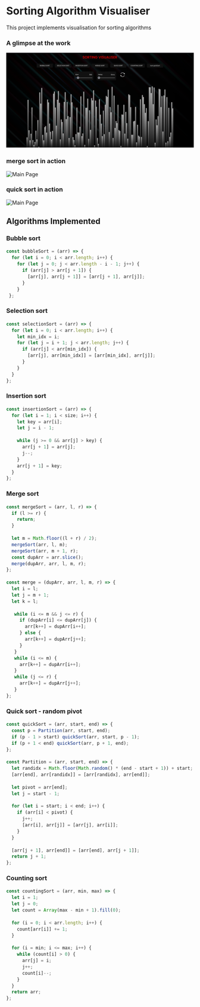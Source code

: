 # Sorting Algorithm Visualiser
This project implements visualisation for sorting algorithms

### A glimpse at the work 
![Main Page](./glimpses/glimpse.png)

### merge sort in action
![Main Page](./screenshots/merge_sort.png)

### quick sort in action
![Main Page](./screenshots/quick_sort.png)

## Algorithms Implemented
### Bubble sort
  ```js
  const bubbleSort = (arr) => {
    for (let i = 0; i < arr.length; i++) {
      for (let j = 0; j < arr.length - i - 1; j++) {
        if (arr[j] > arr[j + 1]) {
          [arr[j], arr[j + 1]] = [arr[j + 1], arr[j]];
        }
      }
   };

  ```
### Selection sort
  ```js
  const selectionSort = (arr) => {
    for (let i = 0; i < arr.length; i++) {
      let min_idx = i;
      for (let j = i + 1; j < arr.length; j++) {
        if (arr[j] < arr[min_idx]) {
          [arr[j], arr[min_idx]] = [arr[min_idx], arr[j]];
        }
      }
    }
  };

  ```
### Insertion sort
  ```js
  const insertionSort = (arr) => {
    for (let i = 1; i < size; i++) {
      let key = arr[i];
      let j = i - 1;

      while (j >= 0 && arr[j] > key) {
        arr[j + 1] = arr[j];
        j--;
      }
      arr[j + 1] = key;
    }
  };

  ```
### Merge sort
  ```js
  const mergeSort = (arr, l, r) => {
    if (l >= r) {
      return;
    }

    let m = Math.floor((l + r) / 2);
    mergeSort(arr, l, m);
    mergeSort(arr, m + 1, r);
    const dupArr = arr.slice();
    merge(dupArr, arr, l, m, r);
  };

  const merge = (dupArr, arr, l, m, r) => {
    let i = l;
    let j = m + 1;
    let k = l;
  
     while (i <= m && j <= r) {
       if (dupArr[i] <= dupArr[j]) {
         arr[k++] = dupArr[i++];
       } else {
         arr[k++] = dupArr[j++];
       }
     }
     while (i <= m) {
       arr[k++] = dupArr[i++];
     }
     while (j <= r) {
       arr[k++] = dupArr[j++];
     }
  };
  ```
### Quick sort - random pivot
  ```js
  const quickSort = (arr, start, end) => {
    const p = Partition(arr, start, end);
    if (p - 1 > start) quickSort(arr, start, p - 1);
    if (p + 1 < end) quickSort(arr, p + 1, end);
  };

  const Partition = (arr, start, end) => {
    let randidx = Math.floor(Math.random() * (end - start + 1)) + start;
    [arr[end], arr[randidx]] = [arr[randidx], arr[end]];

    let pivot = arr[end];
    let j = start - 1;

    for (let i = start; i < end; i++) {
      if (arr[i] < pivot) {
        j++;
        [arr[i], arr[j]] = [arr[j], arr[i]];
      }
    }

    [arr[j + 1], arr[end]] = [arr[end], arr[j + 1]];
    return j + 1;
  };

  ```
### Counting sort
  ```js
  const countingSort = (arr, min, max) => {
    let i = 1;
    let j = 0;
    let count = Array(max - min + 1).fill(0);

    for (i = 0; i < arr.length; i++) {
      count[arr[i]] += 1;
    }

    for (i = min; i <= max; i++) {
      while (count[i] > 0) {
        arr[j] = i;
        j++;
        count[i]--;
      }
    }
    return arr;
  };

  ```
